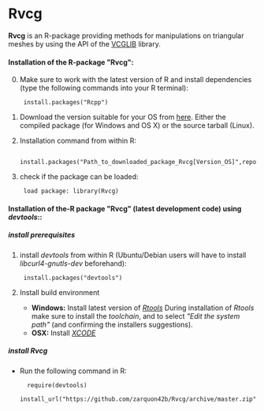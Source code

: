 Rvcg
====
__Rvcg__ is an R-package providing methods for manipulations on triangular meshes by using the API of the [VCGLIB](http://vcg.isti.cnr.it/~cignoni/newvcglib/html/) library.

#### Installation of the R-package "Rvcg": ####
0. Make sure to work with the latest version of R and install dependencies (type the following commands into your R terminal):                
        
	    install.packages("Rcpp")

1. Download the version suitable for your OS from [here](https://github.com/zarquon42b/Rvcg/releases/). Either the compiled package (for Windows and OS X) or the source tarball (Linux).

2. Installation command from within R: 
   
        install.packages("Path_to_downloaded_package_Rvcg[Version_OS]",repos=NULL)

3. check if the package can be loaded:
        
        load package: library(Rvcg)

#### Installation of the-R package "Rvcg" (latest development code) using *devtools*:: ####

##### install prerequisites #####

1. install *devtools* from within R (Ubuntu/Debian users will have to install *libcurl4-gnutls-dev* beforehand):

        install.packages("devtools")

2. Install build environment
    * **Windows:** Install latest version of *[Rtools](http://cran.r-project.org/bin/windows/Rtools)*
During installation of *Rtools* make sure to install the *toolchain*, and to select *"Edit the system path"* (and confirming the installers suggestions).
    * **OSX:** Install *[XCODE](https://developer.apple.com/xcode/)*

##### install Rvcg #####
* Run the following command in R:
        
        require(devtools)
        install_url("https://github.com/zarquon42b/Rvcg/archive/master.zip")
    
